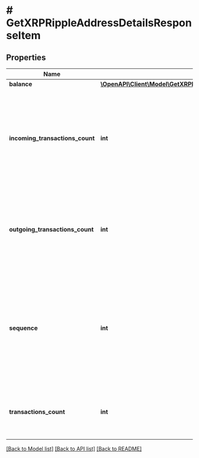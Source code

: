 # # GetXRPRippleAddressDetailsResponseItem

## Properties

Name | Type | Description | Notes
------------ | ------------- | ------------- | -------------
**balance** | [**\OpenAPI\Client\Model\GetXRPRippleAddressDetailsResponseItemBalance**](GetXRPRippleAddressDetailsResponseItemBalance.md) |  |
**incoming_transactions_count** | **int** | Defines the count of all confirmed incoming transactions from the address for coins. This applies to coins only, not to tokens transfers |
**outgoing_transactions_count** | **int** | Defines the count of all confirmed outgoing transactions for coins. This applies to coins only, not to tokens transfers |
**sequence** | **int** | Defines the transaction input&#39;s sequence as an integer, which is is used when transactions are replaced with newer versions before LockTime. |
**transactions_count** | **int** | Represents the total number of all transactions as part of this block. |

[[Back to Model list]](../../README.md#models) [[Back to API list]](../../README.md#endpoints) [[Back to README]](../../README.md)
